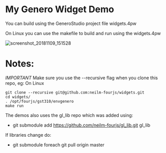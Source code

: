 # My Genero Widget Demo
You can build using the GeneroStudio project file widgets.4pw

On Linux you can use the makefile to build and run using the widgets.4pw

![screenshot_20181109_151528](https://user-images.githubusercontent.com/16427457/48267337-62176c00-e432-11e8-994f-919206e5a433.png)


# Notes:
*IMPORTANT* Make sure you use the --recursive flag when you clone this repo, eg: On Linux
```
git clone --recursive git@github.com:neilm-fourjs/widgets.git
cd widgets/
. /opt/fourjs/gst310/envgenero
make run
```


The demos also uses the gl_lib repo which was added using:
* git submodule add https://github.com/neilm-fourjs/gl_lib.git gl_lib

If libraries change do:
* git submodule foreach git pull origin master

